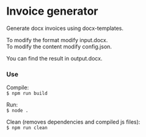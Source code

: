 # Invoice generator
Generate docx invoices using docx-templates.

To modify the format modify input.docx.\
To modify the content modify config.json.

You can find the result in output.docx.

### Use
Compile:\
```$ npm run build```

Run:\
```$ node .```

Clean (removes dependencies and compiled js files):\
```$ npm run clean```
